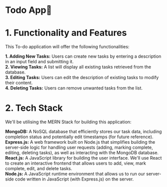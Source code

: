 # Todo App📝 
 # 1.  Functionality and Features
This To-do application will offer the following functionalities: <br>

**1. Adding New Tasks:** Users can create new tasks by entering a description in an input field and submitting it.  <br>
**2. Viewing Tasks:** A list will display all existing tasks retrieved from the database.  <br>
**3. Editing Tasks:** Users can edit the description of existing tasks to modify their content.  <br>
**4. Deleting Tasks:** Users can remove unwanted tasks from the list.  <br>

# 2. Tech Stack 
We'll be utilising the MERN Stack for building this application:  <br>

**MongoDB:** A NoSQL database that efficiently stores our task data, including completion status and potentially edit timestamps (for future reference).  <br>
**Express.js:** A web framework built on Node.js that simplifies building the server-side logic for handling user requests (adding, marking complete, editing, deleting tasks), as well as interacting with the MongoDB database.  <br>
**React.js:** A JavaScript library for building the user interface. We'll use React to create an interactive frontend that allows users to add, view, mark complete, edit, and delete tasks.  <br>
**Node.js:** A JavaScript runtime environment that allows us to run our server-side code written in JavaScript (with Express.js) on the server. 
